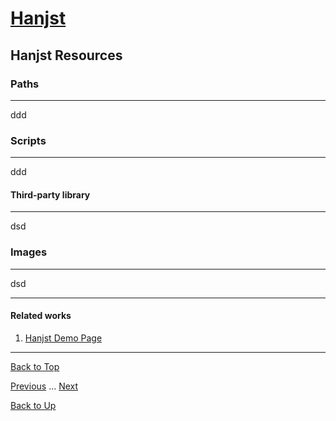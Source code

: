 # [Hanjst](/hanjst/index)
## Hanjst Resources
### Paths
---
ddd


### Scripts
---
ddd

#### Third-party library
---
dsd


### Images
---
dsd



---

#### Related works

1. [Hanjst Demo Page](https://ufqi.com/dev/hanjst/)


---

[Back to Top](/hanjst/data-in-json)

[Previous](./hanjst-replacement) ... [Next](./)

[Back to Up](/hanjst/index)
<!--stackedit_data:
eyJoaXN0b3J5IjpbLTE3NTc0ODE3MTldfQ==
-->